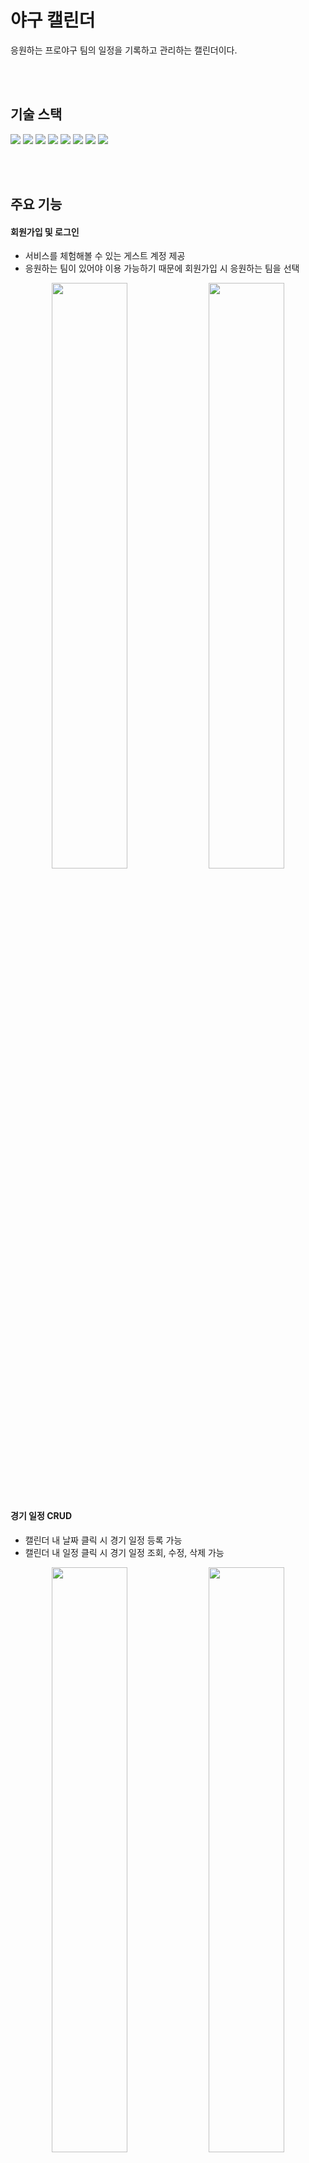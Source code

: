 # 야구 캘린더

응원하는 프로야구 팀의 일정을 기록하고 관리하는 캘린더이다.

<br />
<br />

## 기술 스택

<img src="https://img.shields.io/badge/react-%2301d2f6?style=for-the-badge"> <img src="https://img.shields.io/badge/javascript-%23f7cf00?style=for-the-badge"> <img src="https://img.shields.io/badge/styled%20components-%23e5648f?style=for-the-badge"> <img src="https://img.shields.io/badge/zustand-%236b46c1?style=for-the-badge"> <img src="https://img.shields.io/badge/tanstack%20query-%23f71c49?style=for-the-badge"> <img src="https://img.shields.io/badge/pwa-%230063f7?style=for-the-badge"> <img src="https://img.shields.io/badge/supabase-%233cc88b?style=for-the-badge"> <img src="https://img.shields.io/badge/vercel-%23000000?style=for-the-badge">

<br />
<br />

## 주요 기능

#### 회원가입 및 로그인
-   서비스를 체험해볼 수 있는 게스트 계정 제공
-   응원하는 팀이 있어야 이용 가능하기 때문에 회원가입 시 응원하는 팀을 선택

<p align="center">
<img src='https://res.cloudinary.com/ddvqgtmmc/image/upload/v1740461138/signup_reho1p.png' width='49%'>
<img src='https://res.cloudinary.com/ddvqgtmmc/image/upload/v1740461137/signin_ary0f4.png' width='49%'>
</p>

<br />

#### 경기 일정 CRUD
- 캘린더 내 날짜 클릭 시 경기 일정 등록 가능
- 캘린더 내 일정 클릭 시 경기 일정 조회, 수정, 삭제 가능

<p align="center">
<img src='https://res.cloudinary.com/ddvqgtmmc/image/upload/v1740461842/create1_bfrzc5.png' width='49%'>
<img src='https://res.cloudinary.com/ddvqgtmmc/image/upload/v1740461851/create2_vt7hcn.png' width='49%'>
</p>

<br />

#### 경기 일정 캘린더
- 월 단위로 경기 일정 데이터 조회
- 응원하는 팀이 졌으면 회색으로 흐릿하게, 이겼으면 상대 팀의 색으로 표시

<p align="center">
<img src='https://res.cloudinary.com/ddvqgtmmc/image/upload/v1740461138/calendar_zxwwvj.png' width='98%'>
</p>

<br />

#### 시즌 전적
- 년 단위로 팀별 시즌 전적 데이터 조회
- 승률 내림차순으로 정렬

<p align="center">
<img src='https://res.cloudinary.com/ddvqgtmmc/image/upload/v1740461463/record_zyltma.png' width='98%'>
</p>

<br />
<br />

## 리팩토링

#### 앱 형태로 서비스 이용이 가능하도록 구현
- 푸시 알림, 지문 인증 등 모바일에 특화된 기능보다는 단순히 앱 형태로 서비스를 제공하는 것이 목적이었기 때문에 React Native가 아닌 PWA 활용

<br />
<br />
